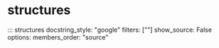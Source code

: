 # structures

::: structures
    docstring_style: "google"
    filters: [""]
    show_source: False
    options:
        members_order: "source"
    